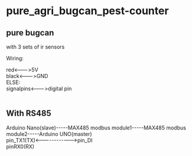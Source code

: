 # pure_agri_bugcan_pest-counter

## pure bugcan
with 3 sets of ir sensors   
  
    
Wiring:
  
red<--->5V  
black<--->GND   
ELSE:   
signalpins<--->digital pin  
  
## With RS485 
  
Arduino Nano(slave)-----MAX485 modbus module1-----MAX485 modbus module2-----Arduino UNO(master)    
pin_TX1(TX)<------------>pin_DI   
pinRX0(RX)    
